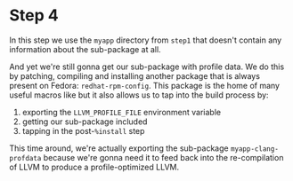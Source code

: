 # Step 4

In this step we use the `myapp` directory from `step1` that doesn't contain any
information about the sub-package at all.

And yet we're still gonna get our sub-package with profile data. We do this by
patching, compiling and installing another package that is always present on
Fedora: `redhat-rpm-config`. This package is the home of many useful macros like
but it also allows us to tap into the build process by:

1. exporting the `LLVM_PROFILE_FILE` environment variable
2. getting our sub-package included
3. tapping in the post-`%install` step

This time around, we're actually exporting the sub-package
`myapp-clang-profdata` because we're gonna need it to feed back into the
re-compilation of LLVM to produce a profile-optimized LLVM.